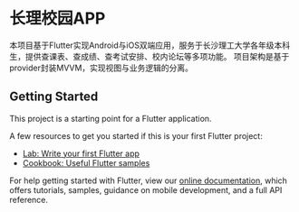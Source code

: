   # 长理校园APP

本项目基于Flutter实现Android与iOS双端应用，服务于长沙理工大学各年级本科生，提供查课表、查成绩、查考试安排、校内论坛等多项功能。
项目架构是基于provider封装MVVM，实现视图与业务逻辑的分离。

## Getting Started

This project is a starting point for a Flutter application.

A few resources to get you started if this is your first Flutter project:

- [Lab: Write your first Flutter app](https://flutter.dev/docs/get-started/codelab)
- [Cookbook: Useful Flutter samples](https://flutter.dev/docs/cookbook)

For help getting started with Flutter, view our
[online documentation](https://flutter.dev/docs), which offers tutorials,
samples, guidance on mobile development, and a full API reference.
